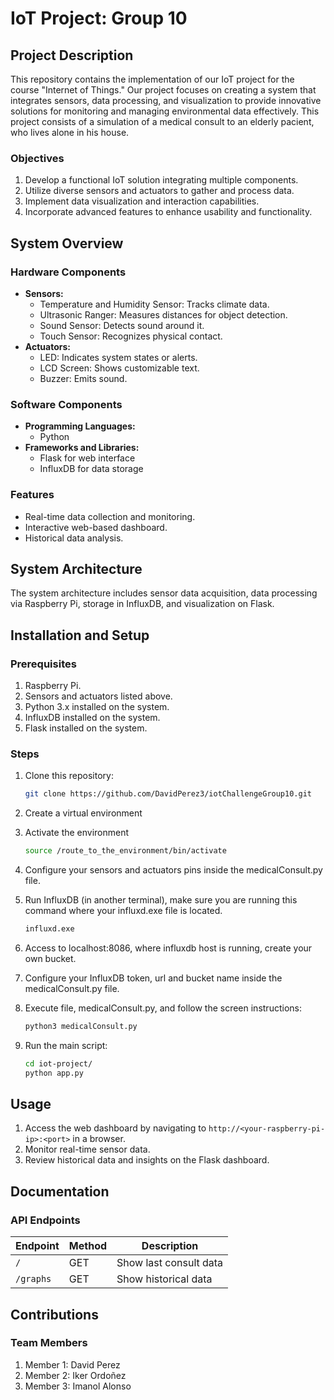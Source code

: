 # IoT Project: Group 10

## Project Description
This repository contains the implementation of our IoT project for the course "Internet of Things." Our project focuses on creating a system that integrates sensors, data processing, and visualization to provide innovative solutions for monitoring and managing environmental data effectively. This project consists of a simulation of a medical consult to an elderly pacient, who lives alone in his house.

### Objectives
1. Develop a functional IoT solution integrating multiple components.
2. Utilize diverse sensors and actuators to gather and process data.
3. Implement data visualization and interaction capabilities.
4. Incorporate advanced features to enhance usability and functionality.

## System Overview

### Hardware Components
- **Sensors:** 
  - Temperature and Humidity Sensor: Tracks climate data.
  - Ultrasonic Ranger: Measures distances for object detection.
  - Sound Sensor: Detects sound around it.
  - Touch Sensor: Recognizes physical contact.
- **Actuators:**
  - LED: Indicates system states or alerts.
  - LCD Screen: Shows customizable text.
  - Buzzer: Emits sound.

### Software Components
- **Programming Languages:**
  - Python
- **Frameworks and Libraries:**
  - Flask for web interface
  - InfluxDB for data storage

### Features
- Real-time data collection and monitoring.
- Interactive web-based dashboard.
- Historical data analysis.

## System Architecture
The system architecture includes sensor data acquisition, data processing via Raspberry Pi, storage in InfluxDB, and visualization on Flask.

## Installation and Setup

### Prerequisites
1. Raspberry Pi.
2. Sensors and actuators listed above.
3. Python 3.x installed on the system.
4. InfluxDB installed on the system.
5. Flask installed on the system.

### Steps
1. Clone this repository:
   ```bash
   git clone https://github.com/DavidPerez3/iotChallengeGroup10.git
   ```
2. Create a virtual environment

3. Activate the environment
   ```bash
   source /route_to_the_environment/bin/activate
   ```

4. Configure your sensors and actuators pins inside the medicalConsult.py file.

5. Run InfluxDB (in another terminal), make sure you are running this command where your influxd.exe file is located.
   ```bash
   influxd.exe
   ```

6. Access to localhost:8086, where influxdb host is running, create your own bucket.

7. Configure your InfluxDB token, url and bucket name inside the medicalConsult.py file.

8. Execute file, medicalConsult.py, and follow the screen instructions:
   ```bash
   python3 medicalConsult.py
   ```

9. Run the main script:
   ```bash
   cd iot-project/   
   python app.py
   ```

## Usage
1. Access the web dashboard by navigating to `http://<your-raspberry-pi-ip>:<port>` in a browser.
2. Monitor real-time sensor data.
3. Review historical data and insights on the Flask dashboard.

## Documentation

### API Endpoints
| Endpoint         | Method | Description                   |
|------------------|--------|-------------------------------|
| `/`              | GET    | Show last consult data        |
| `/graphs`        | GET    | Show historical data          |

## Contributions

### Team Members
1. Member 1: David Perez
2. Member 2: Iker Ordoñez
3. Member 3: Imanol Alonso
